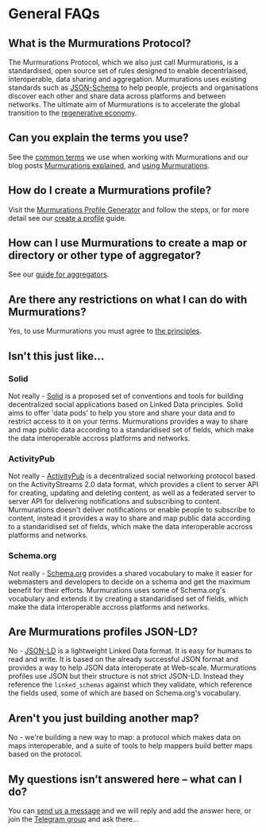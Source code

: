 # General FAQs

## What is the Murmurations Protocol?

The Murmurations Protocol, which we also just call Murmurations, is a standardised, open source set of rules designed to enable decentrlaised, interoperable, data sharing and aggregation. Murmurations uses existing standards such as [JSON-Schema](https://json-schema.org/) to help people, projects and organisations discover each other and share data across platforms and between networks. The ultimate aim of Murmurations is to accelerate the global transition to the [regenerative economy](https://capitalinstitute.org/8-principles-regenerative-economy/).

## Can you explain the terms you use?

See the [common terms](/about/common-terms.html) we use when working with Murmurations and our blog posts [Murmurations explained](https://murmurations.network/2022/07/07/murmurations-explained/), and [using Murmurations](https://murmurations.network/2022/07/12/using-murmurations/).

## How do I create a Murmurations profile?

Visit the [Murmurations Profile Generator](https://profiles.murmurations.network/) and follow the steps, or for more detail see our [create a profile](/guides/create-a-profile.md) guide.

## How can I use Murmurations to create a map or directory or other type of aggregator?

See our [guide for aggregators](/guides/aggregators.html).

## Are there any restrictions on what I can do with Murmurations?

Yes, to use Murmurations you must agree to [the principles](https://murmurations.network/principles/).

## Isn't this just like...

### Solid
Not really - [Solid](https://solid.mit.edu/) is a proposed set of conventions and tools for building decentralized social applications based on Linked Data principles. Solid aims to offer 'data pods' to help you store and share your data and to restrict access to it on your terms. Murmurations provides a way to share and map public data according to a standaridised set of fields, which make the data interoperable accross platforms and networks.

### ActivityPub
Not really - [ActivityPub](https://activitypub.rocks/) is a decentralized social networking protocol based on the ActivityStreams 2.0 data format, which provides a client to server API for creating, updating and deleting content, as well as a federated server to server API for delivering notifications and subscribing to content. Murmurations doesn't deliver notifications or enable people to subscribe to content, instead it provides a way to share and map public data according to a standaridised set of fields, which make the data interoperable accross platforms and networks.

### Schema.org
Not really - [Schema.org](https://schema.org/) provides a shared vocabulary to make it easier for webmasters and developers to decide on a schema and get the maximum benefit for their efforts. Murmurations uses some of Schema.org's vocabulary and extends it by creating a standaridised set of fields, which make the data interoperable accross platforms and networks.

## Are Murmurations profiles JSON-LD?
No - [JSON-LD](https://json-ld.org/) is a lightweight Linked Data format. It is easy for humans to read and write. It is based on the already successful JSON format and provides a way to help JSON data interoperate at Web-scale. Murmurations profiles use JSON but their structure is not strict JSON-LD. Instead they reference the `linked_schemas`	against which they validate, which reference the fields used, some of which are based on Schema.org's vocabulary.

## Aren't you just building another map?
No - we're building a new way to map: a protocol which makes data on maps interoperable, and a suite of tools to help mappers build better maps based on the protocol.

## My questions isn’t answered here – what can I do?

You can [send us a message](https://murmurations.network/contact/) and we will reply and add the answer here, or join the [Telegram group](https://t.me/joinchat/JvotB0kuxrjFgvYszbNvZw) and ask there...
